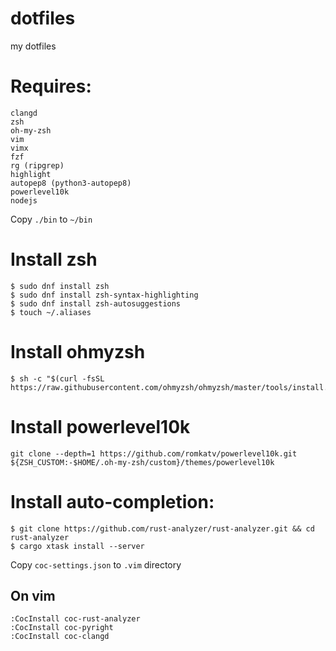 # dotfiles
my dotfiles

# Requires:

```
clangd
zsh
oh-my-zsh
vim
vimx
fzf
rg (ripgrep)
highlight
autopep8 (python3-autopep8)
powerlevel10k
nodejs
```

Copy ``./bin`` to ``~/bin``

# Install zsh
```
$ sudo dnf install zsh
$ sudo dnf install zsh-syntax-highlighting
$ sudo dnf install zsh-autosuggestions
$ touch ~/.aliases
```

# Install ohmyzsh
```
$ sh -c "$(curl -fsSL https://raw.githubusercontent.com/ohmyzsh/ohmyzsh/master/tools/install.sh)"
```

# Install powerlevel10k
```
git clone --depth=1 https://github.com/romkatv/powerlevel10k.git ${ZSH_CUSTOM:-$HOME/.oh-my-zsh/custom}/themes/powerlevel10k
```

# Install auto-completion:

```
$ git clone https://github.com/rust-analyzer/rust-analyzer.git && cd rust-analyzer
$ cargo xtask install --server
```

Copy ``coc-settings.json`` to ``.vim`` directory

## On vim
```
:CocInstall coc-rust-analyzer
:CocInstall coc-pyright
:CocInstall coc-clangd
```
